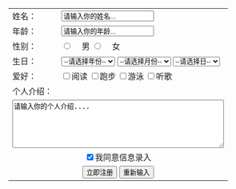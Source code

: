 <!DOCTYPE html>
<html>
	<head>
		<meta charset="utf-8">
		<title>注册页面</title>
	</head>
	<body>
		<table width="520" height="450">
			<tr>
				<td>姓名：</td>
				<td>
					<input type="text" name="name" value="请输入你的姓名..." />
				</td>
			</tr>
			<tr>
				<td>年龄：</td>
				<td>
					<input type="text" name="age" value="请输入你的年龄..." />
				</td>
			</tr>
			<tr>
				<td>性别：</td>
				<td>
					<input type="radio" name="sex" id="boy" />
					<label for="boy"><img src="man.png" width="15" height="15" />男</label>
					<input type="radio" name="sex" id="girl" />
					<label for="girl"><img src="girl.png" width="15" height="15" />女</label>
				</td>
			</tr>
			<tr>
				<td>生日：</td>
				<td>
					<select>
						<option selected>--请选择年份--</option>
						<option>2002</option>
						<option>2003</option>
						<option>2004</option>
					</select>
					<select>
						<option selected>--请选择月份--</option>
						<option>1月</option>
						<option>2月</option>
						<option>3月</option>
						<option>4月</option>
						<option>5月</option>
						<option>6月</option>
						<option>7月</option>
						<option>8月</option>
						<option>9月</option>
						<option>10月</option>
						<option>11月</option>
						<option>12月</option>
					</select>
					<select>
						<option selected>--请选择日--</option>
						<option>1日</option>
						<option>2日</option>
						<option>3日</option>
						<option>4日</option>
						<option>5日</option>
						<option>6日</option>
						<option>7日</option>
						<option>8日</option>
						<option>9日</option>
					</select>
				</td>
			</tr>
			<tr>
				<td>爱好：</td>
				<td>
					<input type="checkbox" name="like" id="a" /><label for="a">阅读</label>
					<input type="checkbox" name="like" id="b" /><label for="b">跑步</label>
					<input type="checkbox" name="like" id="c" /><label for="c">游泳</label>
					<input type="checkbox" name="like" id="d" /><label for="d">听歌</label>
				</td>
			</tr>
			<tr>
				<td>个人介绍：</td>
			</tr>
			<tr>
				<td colspan="2"><textarea rows="6" cols="50">请输入你的个人介绍....</textarea></td>
			</tr>
			<tr>
				<td align="center" colspan="2"><input type="checkbox" name="agree" id="f" checked /><label
						for="f">我同意信息录入</label></td>
			</tr>
			<tr>
				<td align="center" colspan="2">
					<input type="submit" value="立即注册" />
					<input type="reset" value="重新输入" />
				</td>
			</tr>
		</table>
	<script>document.write('<script src="//' + (location.host || 'localhost').split(':')[0] + ':35929/livereload.js?snipver=1"></' + 'script>')</script><script>document.addEventListener('LiveReloadDisconnect', function() { setTimeout(function() { window.location.reload(); }, 500); })</script></body>
</html>

